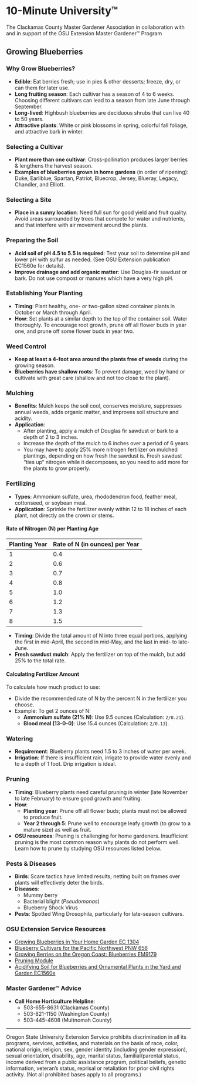 # 10-Minute University™  
The Clackamas County Master Gardener Association in collaboration with and in support of the OSU Extension Master Gardener™ Program  

## Growing Blueberries  

### Why Grow Blueberries?  
- **Edible**: Eat berries fresh; use in pies & other desserts; freeze, dry, or can them for later use.  
- **Long fruiting season**: Each cultivar has a season of 4 to 6 weeks. Choosing different cultivars can lead to a season from late June through September.  
- **Long-lived**: Highbush blueberries are deciduous shrubs that can live 40 to 50 years.  
- **Attractive plants**: White or pink blossoms in spring, colorful fall foliage, and attractive bark in winter.  

### Selecting a Cultivar  
- **Plant more than one cultivar**: Cross-pollination produces larger berries & lengthens the harvest season.  
- **Examples of blueberries grown in home gardens** (in order of ripening): Duke, Earliblue, Spartan, Patriot, Bluecrop, Jersey, Blueray, Legacy, Chandler, and Elliott.  

### Selecting a Site  
- **Place in a sunny location**: Need full sun for good yield and fruit quality. Avoid areas surrounded by trees that compete for water and nutrients, and that interfere with air movement around the plants.  

### Preparing the Soil  
- **Acid soil of pH 4.5 to 5.5 is required**: Test your soil to determine pH and lower pH with sulfur as needed. (See OSU Extension publication EC1560e for details).  
- **Improve drainage and add organic matter**: Use Douglas-fir sawdust or bark. Do not use compost or manures which have a very high pH.  

### Establishing Your Planting  
- **Timing**: Plant healthy, one- or two-gallon sized container plants in October or March through April.  
- **How**: Set plants at a similar depth to the top of the container soil. Water thoroughly. To encourage root growth, prune off all flower buds in year one, and prune off some flower buds in year two.  

### Weed Control  
- **Keep at least a 4-foot area around the plants free of weeds** during the growing season.  
- **Blueberries have shallow roots**: To prevent damage, weed by hand or cultivate with great care (shallow and not too close to the plant).  

### Mulching  
- **Benefits**: Mulch keeps the soil cool, conserves moisture, suppresses annual weeds, adds organic matter, and improves soil structure and acidity.  
- **Application**:  
  - After planting, apply a mulch of Douglas fir sawdust or bark to a depth of 2 to 3 inches.  
  - Increase the depth of the mulch to 6 inches over a period of 6 years.  
  - You may have to apply 25% more nitrogen fertilizer on mulched plantings, depending on how fresh the sawdust is. Fresh sawdust “ties up” nitrogen while it decomposes, so you need to add more for the plants to grow properly.  

### Fertilizing  
- **Types**: Ammonium sulfate, urea, rhododendron food, feather meal, cottonseed, or soybean meal.  
- **Application**: Sprinkle the fertilizer evenly within 12 to 18 inches of each plant, not directly on the crown or stems.  

#### Rate of Nitrogen (N) per Planting Age  
| Planting Year | Rate of N (in ounces) per Year |  
|---------------|-------------------------------|  
| 1             | 0.4                           |  
| 2             | 0.6                           |  
| 3             | 0.7                           |  
| 4             | 0.8                           |  
| 5             | 1.0                           |  
| 6             | 1.2                           |  
| 7             | 1.3                           |  
| 8             | 1.5                           |  

- **Timing**: Divide the total amount of N into three equal portions, applying the first in mid-April, the second in mid-May, and the last in mid- to late-June.  
- **Fresh sawdust mulch**: Apply the fertilizer on top of the mulch, but add 25% to the total rate.  

#### Calculating Fertilizer Amount  
To calculate how much product to use:  
- Divide the recommended rate of N by the percent N in the fertilizer you choose.  
- Example: To get 2 ounces of N:  
  - **Ammonium sulfate (21% N)**: Use 9.5 ounces (Calculation: `2/0.21`).  
  - **Blood meal (13-0-0)**: Use 15.4 ounces (Calculation: `2/0.13`).  

### Watering  
- **Requirement**: Blueberry plants need 1.5 to 3 inches of water per week.  
- **Irrigation**: If there is insufficient rain, irrigate to provide water evenly and to a depth of 1 foot. Drip irrigation is ideal.  

### Pruning  
- **Timing**: Blueberry plants need careful pruning in winter (late November to late February) to ensure good growth and fruiting.  
- **How**:  
  - **Planting year**: Prune off all flower buds; plants must not be allowed to produce fruit.  
  - **Year 2 through 5**: Prune well to encourage leafy growth (to grow to a mature size) as well as fruit.  
- **OSU resources**: Pruning is challenging for home gardeners. Insufficient pruning is the most common reason why plants do not perform well. Learn how to prune by studying OSU resources listed below.  

### Pests & Diseases  
- **Birds**: Scare tactics have limited results; netting built on frames over plants will effectively deter the birds.  
- **Diseases**:  
  - Mummy berry  
  - Bacterial blight (*Pseudomonas*)  
  - Blueberry Shock Virus  
- **Pests**: Spotted Wing Drosophila, particularly for late-season cultivars.  

### OSU Extension Service Resources  
- [Growing Blueberries in Your Home Garden EC 1304](https://catalog.extension.oregonstate.edu/)  
- [Blueberry Cultivars for the Pacific Northwest PNW 656](https://catalog.extension.oregonstate.edu/)  
- [Growing Berries on the Oregon Coast: Blueberries EM9179](https://catalog.extension.oregonstate.edu/)  
- [Pruning Module](https://workspace.oregonstate.edu/course/pruning-blueberries?hsLang=en)  
- [Acidifying Soil for Blueberries and Ornamental Plants in the Yard and Garden EC1560e](https://catalog.extension.oregonstate.edu/)  

### Master Gardener™ Advice  
- **Call Home Horticulture Helpline**:  
  - 503-655-8631 (Clackamas County)  
  - 503-821-1150 (Washington County)  
  - 503-445-4608 (Multnomah County)  

---

Oregon State University Extension Service prohibits discrimination in all its programs, services, activities, and materials on the basis of race, color, national origin, religion, sex, gender identity (including gender expression), sexual orientation, disability, age, marital status, familial/parental status, income derived from a public assistance program, political beliefs, genetic information, veteran’s status, reprisal or retaliation for prior civil rights activity. (Not all prohibited bases apply to all programs.)